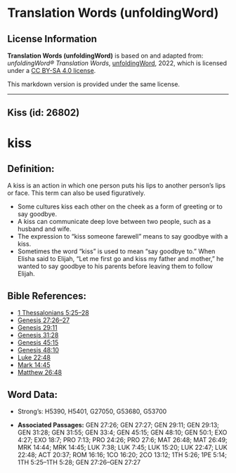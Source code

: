 # Translation Words (unfoldingWord)

## License Information

**Translation Words (unfoldingWord)** is based on and adapted from: _unfoldingWord® Translation Words_, [unfoldingWord](https://unfoldingword.org/utw), 2022, which is licensed under a [CC BY-SA 4.0 license](https://creativecommons.org/licenses/by-sa/4.0/legalcode.en).

This markdown version is provided under the same license.



--------------------------------

## Kiss (id: 26802)

kiss
====

Definition:
-----------

A kiss is an action in which one person puts his lips to another person’s lips or face. This term can also be used figuratively.

* Some cultures kiss each other on the cheek as a form of greeting or to say goodbye.
* A kiss can communicate deep love between two people, such as a husband and wife.
* The expression to “kiss someone farewell” means to say goodbye with a kiss.
* Sometimes the word “kiss” is used to mean “say goodbye to.” When Elisha said to Elijah, “Let me first go and kiss my father and mother,” he wanted to say goodbye to his parents before leaving them to follow Elijah.

Bible References:
-----------------

* [1 Thessalonians 5:25–28](https://ref.ly/1Thess5:25-1Thess5:28)
* [Genesis 27:26–27](https://ref.ly/Gen27:26-Gen27:27)
* [Genesis 29:11](https://ref.ly/Gen29:11)
* [Genesis 31:28](https://ref.ly/Gen31:28)
* [Genesis 45:15](https://ref.ly/Gen45:15)
* [Genesis 48:10](https://ref.ly/Gen48:10)
* [Luke 22:48](https://ref.ly/Luke22:48)
* [Mark 14:45](https://ref.ly/Mark14:45)
* [Matthew 26:48](https://ref.ly/Matt26:48)

Word Data:
----------

* Strong’s: H5390, H5401, G27050, G53680, G53700

* **Associated Passages:** GEN 27:26; GEN 27:27; GEN 29:11; GEN 29:13; GEN 31:28; GEN 31:55; GEN 33:4; GEN 45:15; GEN 48:10; GEN 50:1; EXO 4:27; EXO 18:7; PRO 7:13; PRO 24:26; PRO 27:6; MAT 26:48; MAT 26:49; MRK 14:44; MRK 14:45; LUK 7:38; LUK 7:45; LUK 15:20; LUK 22:47; LUK 22:48; ACT 20:37; ROM 16:16; 1CO 16:20; 2CO 13:12; 1TH 5:26; 1PE 5:14; 1TH 5:25–1TH 5:28; GEN 27:26–GEN 27:27

